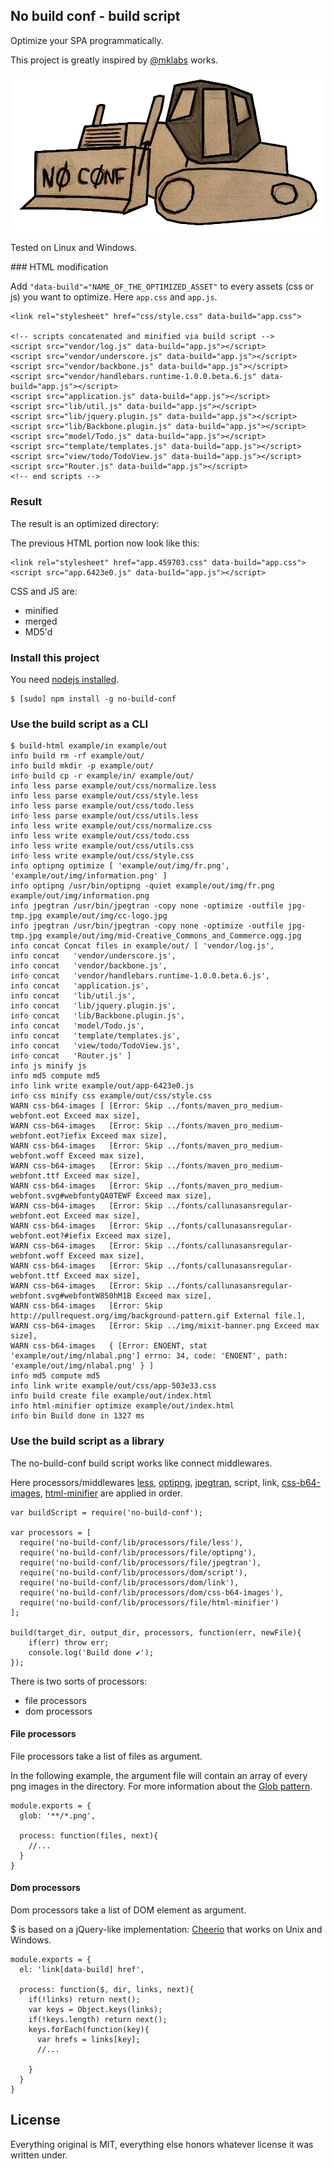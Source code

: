 No build conf - build script
----------------------------

Optimize your SPA programmatically.

This project is greatly inspired by [@mklabs](https://github.com/mklabs) works.

![Bulldozer](https://github.com/Filirom1/no-build-conf-build-script/raw/master/draft.png)

Tested on Linux and Windows.

### HTML modification

Add `"data-build"="NAME_OF_THE_OPTIMIZED_ASSET"` to every assets (css or js) you want to
optimize. Here `app.css` and `app.js`.

    <link rel="stylesheet" href="css/style.css" data-build="app.css">

    <!-- scripts concatenated and minified via build script -->
    <script src="vendor/log.js" data-build="app.js"></script>
    <script src="vendor/underscore.js" data-build="app.js"></script>
    <script src="vendor/backbone.js" data-build="app.js"></script>
    <script src="vendor/handlebars.runtime-1.0.0.beta.6.js" data-build="app.js"></script>
    <script src="application.js" data-build="app.js"></script>
    <script src="lib/util.js" data-build="app.js"></script>
    <script src="lib/jquery.plugin.js" data-build="app.js"></script>
    <script src="lib/Backbone.plugin.js" data-build="app.js"></script>
    <script src="model/Todo.js" data-build="app.js"></script>
    <script src="template/templates.js" data-build="app.js"></script>
    <script src="view/todo/TodoView.js" data-build="app.js"></script>
    <script src="Router.js" data-build="app.js"></script>
    <!-- end scripts -->

### Result

The result is an optimized directory:

The previous HTML portion now look like this:

    <link rel="stylesheet" href="app.459703.css" data-build="app.css">
    <script src="app.6423e0.js" data-build="app.js"></script>

CSS and JS are:

* minified
* merged
* MD5'd

### Install this project

You need [nodejs installed](http://nodejs.org/#download).

    $ [sudo] npm install -g no-build-conf


### Use the build script as a CLI

    $ build-html example/in example/out
    info build rm -rf example/out/
    info build mkdir -p example/out/
    info build cp -r example/in/ example/out/
    info less parse example/out/css/normalize.less
    info less parse example/out/css/style.less
    info less parse example/out/css/todo.less
    info less parse example/out/css/utils.less
    info less write example/out/css/normalize.css
    info less write example/out/css/todo.css
    info less write example/out/css/utils.css
    info less write example/out/css/style.css
    info optipng optimize [ 'example/out/img/fr.png', 'example/out/img/information.png' ]
    info optipng /usr/bin/optipng -quiet example/out/img/fr.png example/out/img/information.png
    info jpegtran /usr/bin/jpegtran -copy none -optimize -outfile jpg-tmp.jpg example/out/img/cc-logo.jpg
    info jpegtran /usr/bin/jpegtran -copy none -optimize -outfile jpg-tmp.jpg example/out/img/mid-Creative_Commons_and_Commerce.ogg.jpg
    info concat Concat files in example/out/ [ 'vendor/log.js',
    info concat   'vendor/underscore.js',
    info concat   'vendor/backbone.js',
    info concat   'vendor/handlebars.runtime-1.0.0.beta.6.js',
    info concat   'application.js',
    info concat   'lib/util.js',
    info concat   'lib/jquery.plugin.js',
    info concat   'lib/Backbone.plugin.js',
    info concat   'model/Todo.js',
    info concat   'template/templates.js',
    info concat   'view/todo/TodoView.js',
    info concat   'Router.js' ]
    info js minify js
    info md5 compute md5
    info link write example/out/app-6423e0.js
    info css minify css example/out/css/style.css
    WARN css-b64-images [ [Error: Skip ../fonts/maven_pro_medium-webfont.eot Exceed max size],
    WARN css-b64-images   [Error: Skip ../fonts/maven_pro_medium-webfont.eot?iefix Exceed max size],
    WARN css-b64-images   [Error: Skip ../fonts/maven_pro_medium-webfont.woff Exceed max size],
    WARN css-b64-images   [Error: Skip ../fonts/maven_pro_medium-webfont.ttf Exceed max size],
    WARN css-b64-images   [Error: Skip ../fonts/maven_pro_medium-webfont.svg#webfontyQA0TEWF Exceed max size],
    WARN css-b64-images   [Error: Skip ../fonts/callunasansregular-webfont.eot Exceed max size],
    WARN css-b64-images   [Error: Skip ../fonts/callunasansregular-webfont.eot?#iefix Exceed max size],
    WARN css-b64-images   [Error: Skip ../fonts/callunasansregular-webfont.woff Exceed max size],
    WARN css-b64-images   [Error: Skip ../fonts/callunasansregular-webfont.ttf Exceed max size],
    WARN css-b64-images   [Error: Skip ../fonts/callunasansregular-webfont.svg#webfontW850hM1B Exceed max size],
    WARN css-b64-images   [Error: Skip http://pullrequest.org/img/background-pattern.gif External file.],
    WARN css-b64-images   [Error: Skip ../img/mixit-banner.png Exceed max size],
    WARN css-b64-images   { [Error: ENOENT, stat 'example/out/img/nlabal.png'] errno: 34, code: 'ENOENT', path: 'example/out/img/nlabal.png' } ]
    info md5 compute md5
    info link write example/out/css/app-503e33.css
    info build create file example/out/index.html
    info html-minifier optimize example/out/index.html
    info bin Build done in 1327 ms


### Use the build script as a library

The no-build-conf build script works like connect middlewares.

Here processors/middlewares [less](http://lesscss.org/), [optipng](http://optipng.sourceforge.net/), [jpegtran](http://jpegclub.org/jpegtran/), script, link, [css-b64-images](https://github.com/Filirom1/css-base64-images), [html-minifier](https://github.com/kangax/html-minifier) are applied in order.

    var buildScript = require('no-build-conf');

    var processors = [
      require('no-build-conf/lib/processors/file/less'),
      require('no-build-conf/lib/processors/file/optipng'),
      require('no-build-conf/lib/processors/file/jpegtran'),
      require('no-build-conf/lib/processors/dom/script'),
      require('no-build-conf/lib/processors/dom/link'),
      require('no-build-conf/lib/processors/dom/css-b64-images'),
      require('no-build-conf/lib/processors/file/html-minifier')
    ];

    build(target_dir, output_dir, processors, function(err, newFile){
        if(err) throw err;
        console.log('Build done ✔');
    });

There is two sorts of processors:

* file processors
* dom processors

#### File processors

File processors take a list of files as argument.

In the following example, the argument file will contain an array of every png images in the directory.
For more information about the [Glob pattern](https://github.com/isaacs/node-glob).

    module.exports = {
      glob: '**/*.png',

      process: function(files, next){ 
        //...
      }
    }


#### Dom processors

Dom processors take a list of DOM element as argument.

$ is based on a jQuery-like implementation: [Cheerio](https://github.com/MatthewMueller/cheerio) that works on Unix and Windows.

    module.exports = {
      el: 'link[data-build] href',

      process: function($, dir, links, next){
        if(!links) return next();
        var keys = Object.keys(links);
        if(!keys.length) return next();
        keys.forEach(function(key){
          var hrefs = links[key];
          //...

        }
      }
    }

## License

Everything original is MIT, everything else honors whatever license it was written under.
